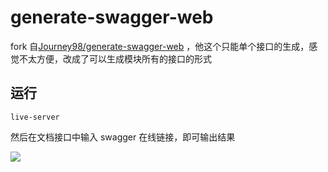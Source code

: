 # generate-swagger-web

fork 自[Journey98/generate-swagger-web](https://github.com/Journey98/generate-swagger-web)
，他这个只能单个接口的生成，感觉不太方便，改成了可以生成模块所有的接口的形式

## 运行

```shell
live-server
```

然后在文档接口中输入 swagger 在线链接，即可输出结果

![](https://cdn.jsdelivr.net/gh/SHERlocked93/pic@master/upic/69BE8Y-20231016-MGHaYa.png)
